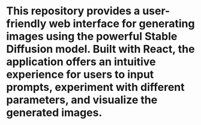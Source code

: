 # This repository provides a user-friendly web interface for generating images using the powerful Stable Diffusion model. Built with React, the application offers an intuitive experience for users to input prompts, experiment with different parameters, and visualize the generated images.
